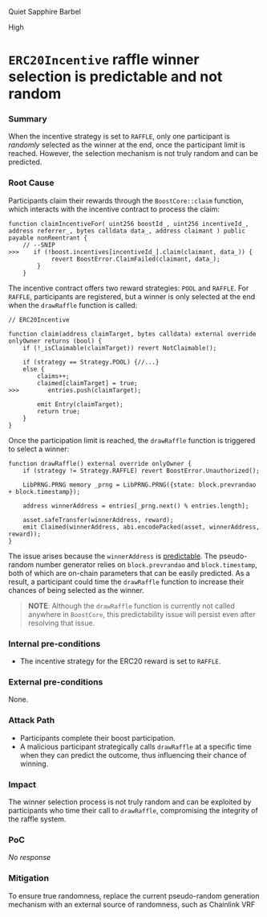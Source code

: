 Quiet Sapphire Barbel

High

# `ERC20Incentive` raffle winner selection is predictable and not random

### Summary

When the incentive strategy is set to `RAFFLE`, only one participant is *randomly* selected as the winner at the end, once the participant limit is reached. However, the selection mechanism is not truly random and can be predicted.


### Root Cause

Participants claim their rewards through the `BoostCore::claim` function, which interacts with the incentive contract to process the claim:
```solidity
function claimIncentiveFor( uint256 boostId_, uint256 incentiveId_, address referrer_, bytes calldata data_, address claimant ) public payable nonReentrant {
    // --SNIP
>>>    if (!boost.incentives[incentiveId_].claim(claimant, data_)) {
            revert BoostError.ClaimFailed(claimant, data_);
        }
    }
```
The incentive contract offers two reward strategies: `POOL` and `RAFFLE`. For `RAFFLE`, participants are registered, but a winner is only selected at the end when the `drawRaffle` function is called:
```solidity
// ERC20Incentive

function claim(address claimTarget, bytes calldata) external override onlyOwner returns (bool) {
    if (!_isClaimable(claimTarget)) revert NotClaimable();

    if (strategy == Strategy.POOL) {//...} 
    else {
        claims++;
        claimed[claimTarget] = true;
>>>        entries.push(claimTarget);

        emit Entry(claimTarget);
        return true;
    }
}
```
Once the participation limit is reached, the `drawRaffle` function is triggered to select a winner:
```solidity
function drawRaffle() external override onlyOwner {
    if (strategy != Strategy.RAFFLE) revert BoostError.Unauthorized();

    LibPRNG.PRNG memory _prng = LibPRNG.PRNG({state: block.prevrandao + block.timestamp}); 

    address winnerAddress = entries[_prng.next() % entries.length];

    asset.safeTransfer(winnerAddress, reward);
    emit Claimed(winnerAddress, abi.encodePacked(asset, winnerAddress, reward));
}
```
The issue arises because the `winnerAddress` is [predictable](https://github.com/sherlock-audit/2024-06-boost-aa-wallet/blob/d9f597776cc2d20fbb19ffb1f7731126cf3b6210/boost-protocol/packages/evm/contracts/incentives/ERC20Incentive.sol#L140). The pseudo-random number generator relies on `block.prevrandao` and `block.timestamp`, both of which are on-chain parameters that can be easily predicted. As a result, a participant could time the `drawRaffle` function to increase their chances of being selected as the winner.

> **NOTE**: Although the `drawRaffle` function is currently not called anywhere in `BoostCore`, this predictability issue will persist even after resolving that issue.


### Internal pre-conditions

- The incentive strategy for the ERC20 reward is set to `RAFFLE`.


### External pre-conditions

None.


### Attack Path

- Participants complete their boost participation.
- A malicious participant strategically calls `drawRaffle` at a specific time when they can predict the outcome, thus influencing their chance of winning.

### Impact

The winner selection process is not truly random and can be exploited by participants who time their call to `drawRaffle`, compromising the integrity of the raffle system.


### PoC

_No response_

### Mitigation

To ensure true randomness, replace the current pseudo-random generation mechanism with an external source of randomness, such as Chainlink VRF
